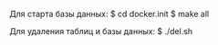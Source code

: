 Для старта базы данных: 
$ cd docker.init
$ make all

Для удаления таблиц и базы данных: 
$ ./del.sh